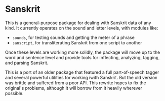 Sanskrit
========

This is a general-purpose package for dealing with Sanskrit data of any kind.
It currently operates on the sound and letter levels, with modules like:

- `sounds`, for testing sounds and getting the meter of a phrase
- `sanscript`, for transliterating Sanskrit from one script to another

Once these levels are working more solidly, the package will move up to the
word and sentence level and provide tools for inflecting, analyzing, tagging,
and parsing Sanskrit.

This is a port of an older package that featured a full part-of-speech tagger
and several powerful utilities for working iwith Sanskrit. But the old version
was brittle and suffered from a poor API. This rewrite hopes to fix the
original's problems, although it will borrow from it heavily wherever possible.
